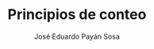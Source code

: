 ---
title: "Principios de conteo"
year: 2022
thumbnail: "assets/img/Logo.png"
topic: "Combinatoria"
file: "assets/pdf/Principios-de-conteo.pdf"
author: "José Eduardo Payán Sosa"
level: "Básico"
alttext: "Comencemos a contar"
---